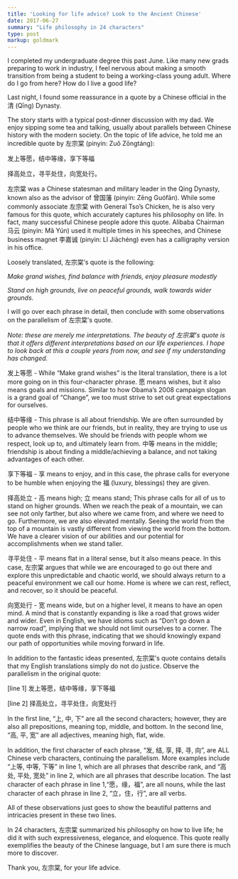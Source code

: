 ```yaml
---
title: 'Looking for life advice? Look to the Ancient Chinese'
date: 2017-06-27
summary: "Life philosophy in 24 characters"
type: post
markup: goldmark
---
```


I completed my undergraduate degree this past June. Like many new grads preparing to work in industry, I feel nervous about making a smooth transition from being a student to being a working-class young adult. Where do I go from here? How do I live a good life?

Last night, I found some reassurance in a quote by a Chinese official in the 清 (Qīng) Dynasty.

The story starts with a typical post-dinner discussion with my dad. We enjoy sipping some tea and talking, usually about parallels between Chinese history with the modern society. On the topic of life advice, he told me an incredible quote by 左宗棠 (pinyin: Zuǒ Zōngtáng):

发上等愿，结中等缘，享下等福

择高处立，寻平处住，向宽处行。

左宗棠 was a Chinese statesman and military leader in the Qing Dynasty, known also as the advisor of 曾国藩 (pinyin: Zēng Guófān). While some commonly associate 左宗棠 with General Tso’s Chicken, he is also very famous for this quote, which accurately captures his philosophy on life. In fact, many successful Chinese people adore this quote. Alibaba Chairman 马云 (pinyin: Mǎ Yún) used it multiple times in his speeches, and Chinese business magnet 李嘉诚 (pinyin: Lǐ Jiāchéng) even has a calligraphy version in his office.

Loosely translated, 左宗棠’s quote is the following:

_Make grand wishes, find balance with friends, enjoy pleasure modestly_

_Stand on high grounds, live on peaceful grounds, walk towards wider grounds._

I will go over each phrase in detail, then conclude with some observations on the parallelism of 左宗棠’s quote.

_Note: these are merely me interpretations. The beauty of 左宗棠’s quote is that it offers different interpretations based on our life experiences. I hope to look back at this a couple years from now, and see if my understanding has changed._

发上等愿 - While “Make grand wishes” is the literal translation, there is a lot more going on in this four-character phrase. 愿 means wishes, but it also means goals and missions. Similar to how Obama’s 2008 campaign slogan is a grand goal of “Change”, we too must strive to set out great expectations for ourselves.

结中等缘 - This phrase is all about friendship. We are often surrounded by people who we think are our friends, but in reality, they are trying to use us to advance themselves. We should be friends with people whom we respect, look up to, and ultimately learn from. 中等 means in the middle; friendship is about finding a middle/achieving a balance, and not taking advantages of each other.

享下等福 - 享 means to enjoy, and in this case, the phrase calls for everyone to be humble when enjoying the 福 (luxury, blessings) they are given.

择高处立 - 高 means high; 立 means stand; This phrase calls for all of us to stand on higher grounds. When we reach the peak of a mountain, we can see not only farther, but also where we came from, and where we need to go. Furthermore, we are also elevated mentally. Seeing the world from the top of a mountain is vastly different from viewing the world from the bottom. We have a clearer vision of our abilities and our potential for accomplishments when we stand taller.

寻平处住 - 平 means flat in a literal sense, but it also means peace. In this case, 左宗棠 argues that while we are encouraged to go out there and explore this unpredictable and chaotic world, we should always return to a peaceful environment we call our home. Home is where we can rest, reflect, and recover, so it should be peaceful.

向宽处行 - 宽 means wide, but on a higher level, it means to have an open mind. A mind that is constantly expanding is like a road that grows wider and wider. Even in English, we have idioms such as “Don’t go down a narrow road”, implying that we should not limit ourselves to a corner. The quote ends with this phrase, indicating that we should knowingly expand our path of opportunities while moving forward in life.

In addition to the fantastic ideas presented, 左宗棠’s quote contains details that my English translations simply do not do justice. Observe the parallelism in the original quote:

[line 1] 发上等愿，结中等缘，享下等福

[line 2] 择高处立，寻平处住，向宽处行

In the first line, “上, 中, 下” are all the second characters; however, they are also all prepositions, meaning top, middle, and bottom. In the second line, “高, 平, 宽” are all adjectives, meaning high, flat, wide.

In addition, the first character of each phrase, “发, 结, 享, 择, 寻, 向”, are ALL Chinese verb characters, continuing the parallelism. More examples include “上等, 中等, 下等” in line 1, which are all phrases that describe rank, and “高处, 平处, 宽处” in line 2, which are all phrases that describe location. The last character of each phrase in line 1,“愿，缘，福”, are all nouns, while the last character of each phrase in line 2, “立，住，行”, are all verbs.

All of these observations just goes to show the beautiful patterns and intricacies present in these two lines.

In 24 characters, 左宗棠 summarized his philosophy on how to live life; he did it with such expressiveness, elegance, and eloquence. This quote really exemplifies the beauty of the Chinese language, but I am sure there is much more to discover.

Thank you, 左宗棠, for your life advice.

